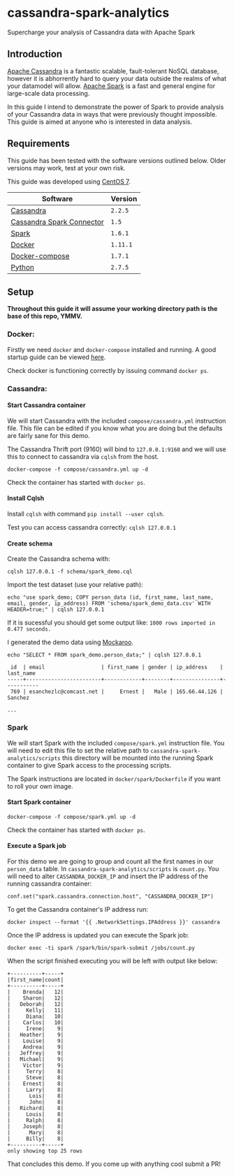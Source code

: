 # cassandra-spark-analytics
Supercharge your analysis of Cassandra data with Apache Spark

## Introduction

[Apache Cassandra](http://cassandra.apache.org/) is a fantastic scalable, fault-tolerant NoSQL database, however it is abhorrently hard to query your data outside the realms of what your datamodel will allow. [Apache Spark](http://spark.apache.org/) is a fast and general engine for large-scale data processing. 

In this guide I intend to demonstrate the power of Spark to provide analysis of your Cassandra data in ways that were previously thought impossible. This guide is aimed at anyone who is interested in data analysis.

## Requirements

This guide has been tested with the software versions outlined below. Older versions may work, test at your own risk. 

This guide was developed using [CentOS 7](https://www.centos.org/).

| Software | Version |
| --- | --- |
| [Cassandra](http://cassandra.apache.org/) | `2.2.5` |
| [Cassandra Spark Connector](https://github.com/datastax/spark-cassandra-connector) | `1.5` |
| [Spark](http://spark.apache.org/) | `1.6.1` |
| [Docker](https://www.docker.com/) | `1.11.1` |
| [Docker-compose](https://docs.docker.com/compose/) | `1.7.1` |
| [Python](https://www.python.org/) | `2.7.5` |

## Setup

**Throughout this guide it will assume your working directory path is the base of this repo, YMMV.**

### Docker:
Firstly we need `docker` and `docker-compose`  installed and running. A good startup guide can be viewed [here](https://www.digitalocean.com/community/tutorials/how-to-install-and-use-docker-compose-on-centos-7).

Check docker is functioning correctly by issuing command `docker ps`.

### Cassandra:

#### Start Cassandra container

We will start Cassandra with the included `compose/cassandra.yml` instruction file. This file can be edited if you know what you are doing but the defaults are fairly sane for this demo. 

The Cassandra Thrift port (9160) will bind to `127.0.0.1:9160` and we will use this to connect to cassandra via `cqlsh` from the host.

`docker-compose -f compose/cassandra.yml up -d`

Check the container has started with `docker ps`.

#### Install Cqlsh

Install `cqlsh` with command `pip install --user cqlsh`.

Test you can access cassandra correctly: `cqlsh 127.0.0.1`

#### Create schema

Create the Cassandra schema with:

`cqlsh 127.0.0.1 -f schema/spark_demo.cql`

Import the test dataset (use your relative path):

`echo "use spark_demo; COPY person_data (id, first_name, last_name, email, gender, ip_address) FROM 'schema/spark_demo_data.csv' WITH HEADER=true;" | cqlsh 127.0.0.1`

If it is sucessful you should get some output like: `1000 rows imported in 0.477 seconds.`

I generated the demo data using [Mockaroo](https://www.mockaroo.com/schemas/download).

```
echo "SELECT * FROM spark_demo.person_data;" | cqlsh 127.0.0.1

 id  | email                  | first_name | gender | ip_address    | last_name
-----+------------------------+------------+--------+---------------+-----------
 769 | esanchezlc@comcast.net |     Ernest |   Male | 165.66.44.126 |   Sanchez

...
```

### Spark

We will start Spark with the included `compose/spark.yml` instruction file. You will need to edit this file to set the relative path to `cassandra-spark-analytics/scripts` this directory will be mounted into the running Spark container to give Spark access to the processing scripts.

The Spark instructions are located in `docker/spark/Dockerfile` if you want to roll your own image.

#### Start Spark container

`docker-compose -f compose/spark.yml up -d`

Check the container has started with `docker ps`.

#### Execute a Spark job

For this demo we are going to group and count all the first names in our `person_data` table. In `cassandra-spark-analytics/scripts` is `count.py`. You will need to alter `CASSANDRA_DOCKER_IP` and insert the IP address of the running cassandra container:

`conf.set("spark.cassandra.connection.host", "CASSANDRA_DOCKER_IP")`

To get the Cassandra container's IP address run: 

`docker inspect --format '{{ .NetworkSettings.IPAddress }}' cassandra`

Once the IP address is updated you can execute the Spark job:

`docker exec -ti spark /spark/bin/spark-submit /jobs/count.py`

When the script finished executing you will be left with output like below: 

```
+----------+-----+
|first_name|count|
+----------+-----+
|    Brenda|   12|
|    Sharon|   12|
|   Deborah|   12|
|     Kelly|   11|
|     Diana|   10|
|    Carlos|   10|
|     Irene|    9|
|   Heather|    9|
|    Louise|    9|
|    Andrea|    9|
|   Jeffrey|    9|
|   Michael|    9|
|    Victor|    9|
|     Terry|    8|
|     Steve|    8|
|    Ernest|    8|
|     Larry|    8|
|      Lois|    8|
|      John|    8|
|   Richard|    8|
|     Louis|    8|
|     Ralph|    8|
|    Joseph|    8|
|      Mary|    8|
|     Billy|    8|
+----------+-----+
only showing top 25 rows
```

That concludes this demo. If you come up with anything cool submit a PR!
